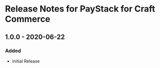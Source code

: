 # Release Notes for PayStack for Craft Commerce

## 1.0.0 - 2020-06-22

### Added
- Initial Release
